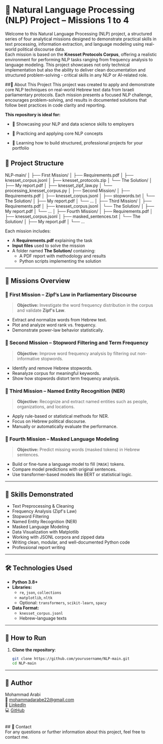 # 🧠 Natural Language Processing (NLP) Project – Missions 1 to 4

Welcome to this Natural Language Processing (NLP) project, a structured series of four analytical missions designed to demonstrate practical skills in text processing, information extraction, and language modeling using real-world political discourse data.<br>
Each mission is based on the **Knesset Protocols Corpus**, offering a realistic environment for performing NLP tasks ranging from frequency analysis to language modeling. This project showcases not only technical implementation but also the ability to deliver clean documentation and structured problem-solving - critical skills in any NLP or AI-related role.

##📄 About This Project
This project was created to apply and demonstrate core NLP techniques on real-world Hebrew text data from Israeli parliamentary protocols. Each mission presents a focused NLP challenge, encourages problem-solving, and results in documented solutions that follow best practices in code clarity and reporting.

**This repository is ideal for:**

- 📌 Showcasing your NLP and data science skills to employers

- 📌 Practicing and applying core NLP concepts

- 📌 Learning how to build structured, professional projects for your portfolio

## 📁 Project Structure
NLP-main/
│
├── First Mission/
│ ├── Requirements.pdf
│ ├── knesset_corpus.jsonl
│ ├── knesset_protocols.zip
│ └── The Solution/
│ ├── My report.pdf
│ ├── knesset_zipf_law.py
│ └── processing_knesset_corpus.py
│
├── Second Mission/
│ ├── Requirements.pdf
│ ├── knesset_corpus.jsonl
│ ├── stopwords.txt
│ └── The Solution/
│ ├── My report.pdf
│ └── ...
│
├── Third Mission/
│ ├── Requirements.pdf
│ ├── knesset_corpus.jsonl
│ └── The Solution/
│ ├── My report.pdf
│ └── ...
│
├── Fourth Mission/
│ ├── Requirements.pdf
│ ├── knesset_corpus.jsonl
│ ├── masked_sentences.txt
│ └── The Solution/
│ ├── My report.pdf
│ └── ...


Each mission includes:
- A **Requirements.pdf** explaining the task
- **Input files** used to solve the mission
- A folder named **The Solution/** containing:
  - A PDF report with methodology and results
  - Python scripts implementing the solution

---

## 🚀 Missions Overview

### 🔹 First Mission – Zipf’s Law in Parliamentary Discourse
> **Objective:** Investigate the word frequency distribution in the corpus and validate **Zipf's Law**.

- Extract and normalize words from Hebrew text.
- Plot and analyze word rank vs. frequency.
- Demonstrate power-law behavior statistically.


### 🔹 Second Mission – Stopword Filtering and Term Frequency
> **Objective:** Improve word frequency analysis by filtering out non-informative stopwords.

- Identify and remove Hebrew stopwords.
- Reanalyze corpus for meaningful keywords.
- Show how stopwords distort term frequency analysis.


### 🔹 Third Mission – Named Entity Recognition (NER)
> **Objective:** Recognize and extract named entities such as people, organizations, and locations.

- Apply rule-based or statistical methods for NER.
- Focus on Hebrew political discourse.
- Manually or automatically evaluate the performance.


### 🔹 Fourth Mission – Masked Language Modeling
> **Objective:** Predict missing words (masked tokens) in Hebrew sentences.

- Build or fine-tune a language model to fill `[MASK]` tokens.
- Compare model predictions with original sentences.
- Use transformer-based models like BERT or statistical logic.

---

## 🧠 Skills Demonstrated

- Text Preprocessing & Cleaning
- Frequency Analysis (Zipf's Law)
- Stopword Filtering
- Named Entity Recognition (NER)
- Masked Language Modeling
- Data Visualization with Matplotlib
- Working with JSONL corpora and zipped data
- Writing clean, modular, and well-documented Python code
- Professional report writing

---

## 🛠️ Technologies Used

- **Python 3.8+**
- **Libraries:**
  - `re`, `json`, `collections`
  - `matplotlib`, `nltk`
  - Optional: `transformers`, `scikit-learn`, `spacy`
- **Data Format:**
  - `knesset_corpus.jsonl`
  - Hebrew-language texts

---

## 📑 How to Run

1. **Clone the repository**:
   ```bash
   git clone https://github.com/yourusername/NLP-main.git
   cd NLP-main

---

## 👤 Author<br>
Mohammad Arabi<br>
📧 mohammadarabe22@gmail.com<br>
🔗 [LinkedIn](www.linkedin.com/in/mohammad-arabi-cs)<br>
💻 [GitHub](https://github.com/MohammadArrabi)

<br>
## 💬 Contact<br>
For any questions or further information about this project, feel free to contact me.
   
